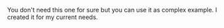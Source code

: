 You don't need this one for sure but you can use it as complex example. I created it for my current needs.
